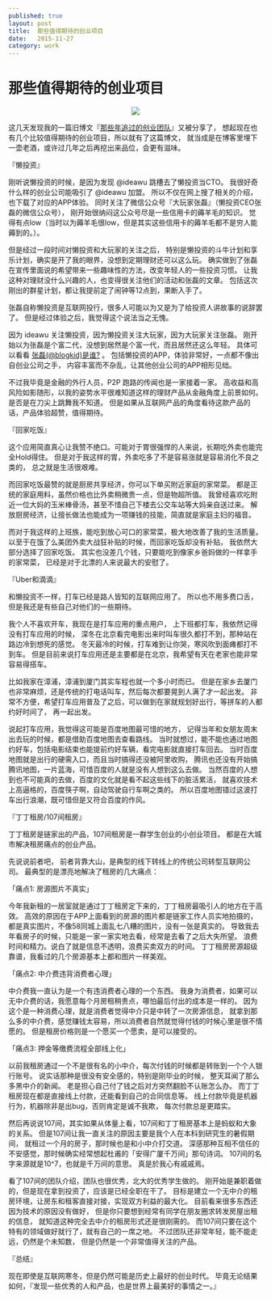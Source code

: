 ```yaml
---
published: true
layout: post
title:  那些值得期待的创业项目
date:   2015-11-27
category: work
---
```


# 那些值得期待的创业项目

<center>
<img src="http://images.yanyiwu.com/plane.jpeg" class="photo"></img>
</center>

这几天发现我的一篇旧博文『[那些年追过的创业团队]』又被分享了，
想起现在也有几个比较值得期待的创业项目，所以就有了这篇博文，
就当成是在博客里埋下一壶老酒，或许过几年之后再挖出来品位，会更有滋味。

『懒投资』

刚听说懒投资的时候，是因为发现 @ideawu 跳槽去了懒投资当CTO。
我很好奇什么样的创业公司能吸引了 @ideawu 加盟。
所以不仅在网上搜了相关的介绍，也下载了对应的APP体验。
同时关注了微信公众号『大玩家张磊』（懒投资CEO张磊的微信公众号），
刚开始很纳闷这公众号尽是一些信用卡的薅羊毛的知识。
觉得有点low（当时以为薅羊毛很low，但是其实这些信用卡的薅羊毛都不是穷人能薅到的。）。

但是经过一段时间对懒投资和大玩家的关注之后，
特别是懒投资的斗牛计划和享乐计划，确实是开了我的眼界，没想到定期理财还可以这么玩。
确实做到了张磊在宣传里面说的希望带来一些趣味性的方法，改变年轻人的一些投资习惯。
让我这种对理财没什么兴趣的人，也变得很关注他们的活动和张磊的文章。
包括这次刚出的群星计划，都让我提前定了闹钟等12点到，果断入手了。

张磊自称懒投资是互联网投行，很多人可能以为又是为了给投资人讲故事的说辞罢了。
但是经过体验之后，我觉得这个说法当之无愧。

因为 ideawu 关注懒投资，因为懒投资关注大玩家，因为大玩家关注张磊。
刚开始以为张磊是个富二代，没想到居然是个富一代，而且居然还这么年轻。
具体可以看看 [张磊(@blogkid)是谁?] 。
包括懒投资的APP，体验非常好，一点都不像出自创业公司之手，
内容丰富而不杂乱，让其他创业公司的APP相形见绌。

不过我毕竟是金融的外行人员，P2P 跑路的传闻也是一家接着一家。
高收益和高风险如影随形，以我的姿势水平很难知道这样的理财产品从金融角度上前景如何。
是否是在刀尖上跳舞我不知道。
但是如果从互联网产品的角度看待这款产品的话，产品体验超赞，值得期待。

『回家吃饭』

这个应用简直真心让我赞不绝口。可能对于胃很强悍的人来说，长期吃外卖也能完全Hold得住。
但是对于我这样的胃，外卖吃多了不是容易涨就是容易消化不良之类的，
总之就是生活很艰难。

而回家吃饭最赞的就是厨房共享经济，你可以下单买附近家庭的家常菜。
都是正统的家庭用料，虽然价格也比外卖稍微贵一点，但是物超所值。
我曾经喜欢吃附近一位大妈的玉米棒骨汤，甚至不惜自己下楼去公交车站等大妈亲自送过来。
解放厨房经济，让擅长做法也能成为一项赚钱的技能，简直就是家庭主妇的福音。

而对于我这样的上班族，能吃到放心可口的家常菜，极大地改善了我的生活质量。
以至于在饿了么美团外卖大战狂补贴的时候，而回家吃饭却没有补贴，
我依然大部分选择了回家吃饭。
其实也没差几个钱，只要能吃到像家乡爸妈做的一样拿手的家常菜，
已经是对于北漂的人来说最大的安慰了。

『Uber和滴滴』

和懒投资不一样，打车已经是路人皆知的互联网应用了。
所以也不用多费口舌，但是我还是有些自己对他们的一些期待。

我个人不喜欢开车，我现在是打车应用的重点用户，
上下班都打车，我依然记得没有打车应用的时候，
深冬在北京看完电影出来时叫车很久都打不到，那种站在路边冷到想死的感觉。
冬天最冷的时候，打车难到让你哭，寒风吹到面瘫都打不到车。
但是目前来说打车应用还是主要都是在北京，我希望有天在老家也能非常容易得搭车。

比如我家在漳浦，漳浦到厦门其实车程也就一个多小时而已。
但是在家乡去厦门也非常麻烦，还是传统的打电话叫车，然后每次都要晃到人满了才一起出发。
非常不方便，希望打车应用普及了之后，可以做到在家就规划好出行，等拼车的人都约好时间了，
再一起出发。

说起打车应用，我觉得这可能是百度地图最可惜的地方，
记得当年和女朋友周末出去玩的时候，都是借助百度地图去查看路线。
当时就想过，能不能也通过地图约好车，包括电影结束也能提前约好车辆，看完电影就直接打车回去。
当时百度地图就是出行的硬需入口，而且当时搞得还没被阿里收购，
腾讯也还没有开始搞腾讯地图，一片蓝海，可惜百度的人就是没有人想到这么去做。
当然百度的人想到也不可能真的去做，百度的文化就是看不起这些线下的脏活累活，
就喜欢技术上高逼格的，百度筷子啊，自动驾驶自行车啊之类的。
所以百度地图错过这波打车出行浪潮，既可惜但是又符合百度的作风。

『丁丁租房/107间租房』

丁丁租房是链家出的产品，107间租房是一群学生创业的小创业项目。
都是在大城市解决租房痛点的创业产品。

先说说前者吧，
前者背靠大山，是典型的线下转线上的传统公司转型互联网公司。
最典型的是漂亮地解决了租房的几大痛点：

「痛点1: 房源图片不真实」

今年我新租的一居室就是通过丁丁租房定下来的，丁丁租房最吸引人的地方在于高效。
高效的原因在于APP上面看到的房源的图片都是链家工作人员实地拍摄的，
都是真实图片，不像58同城上面乱七八糟的图片，没有一张是真实的。
导致我去年看房子的时候，只能是一家一家实地去看，经常是去看了之后大失所望。
浪费时间和精力。说白了就是信息不透明，浪费买卖双方的时间。
丁丁租房房源超级靠谱，我看过的几个房源基本上都和图片一样美观。

「痛点2: 中介费违背消费者心理」

中介费我一直认为是一个有违消费者心理的一个东西。
我身为消费者，如果可以无中介费的话，我愿意每个月房租稍贵点，哪怕最后付出的成本是一样的。
因为这个是一种消费心理，就是消费者觉得中介只是中转了一次房源信息，
就拿到那么多的中介费，感觉赚钱太容易，所以消费者自然就觉得付钱的时候心里是很不情愿的。
但是租房价格则是一个愿买一个愿卖，是可以接受的。

「痛点3: 押金等缴费流程全部线上化」

以前我租房通过一个不是很有名的小中介，每次付钱的时候都是转账到一个个人银行账号。
说实话那种是很没有安全感的，特别是刚毕业的时候，
整天耳闻了那么多黑中介的新闻。
老是担心自己付了钱之后对方突然翻脸不认账怎么办。
而丁丁租房现在都是直接线上付款，还能看到自己的合同信息等。
线上付款毕竟是机器行为，机器除非是出bug，否则肯定是诚不我欺，
每次付款总是更踏实。

然后再说说107间，其实如果从体量上看，107间和丁丁租房基本上是蚂蚁和大象的关系。
但是107间让我一直关注的原因主要是我个人在本科到研究生的暑假期间，
就租过一个月的房子，那时候也是和小中介打交道。
深感那种互相不信任的不安感觉，那时候确实经常想起杜甫的「安得广厦千万间」那句诗词。
107间的名字来源就是10^7，也就是千万间的意思。
真是於我心有戚戚焉。

看了107间的团队介绍，团队也很优秀，北大的优秀学生做的。
刚开始是兼职着做的，但是现在拿到投资了，应该是已经全职在干了。
目标是建立一个无中介的租房环境，让房东和租客直接对接，实现双方利益的最大化。
目前看来很多东西还因为技术的原因没有做好，
但是你只要想到经常有同学在朋友圈求转发房屋出租的信息，
就知道这种完全去中介的租房形式还是很刚需的。
而107间只要在这个特有的领域做好就行了，就有自己的一席之地。
不过团队还非常年轻，能不能走远，仍然是个未知数，
但是仍然是一个非常值得关注的产品。

『总结』

现在即使是互联网寒冬，但是仍然可能是历史上最好的创业时代。
毕竟无论结果如何，『发现一些优秀的人和产品，也是世界上最美好的事情之一。』

[张磊(@blogkid)是谁?]:http://www.zhihu.com/question/21980037
[那些年追过的创业团队]:http://yanyiwu.com/work/2014/08/21/naxienian-startup.html
